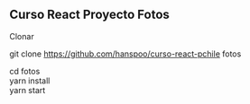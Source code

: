## Curso React Proyecto Fotos

Clonar

git clone https://github.com/hanspoo/curso-react-pchile fotos


cd fotos  
yarn install  
yarn start  


